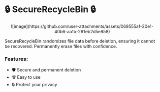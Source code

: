 # 🔒 **SecureRecycleBin** 🔒

<p align="center">
  ![image](https://github.com/user-attachments/assets/069555af-20e1-40b6-aa1b-291eb2d5e858)
</p>

SecureRecycleBin randomizes file data before deletion, ensuring it cannot be recovered. Permanently erase files with confidence.

### Features:
- 🛡️ Secure and permanent deletion
- 🗑️ Easy to use
- 🔒 Protect your privacy
